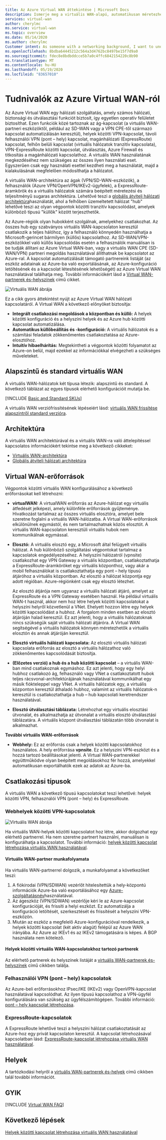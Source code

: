 ```yaml
---
title: Az Azure Virtual WAN áttekintése | Microsoft Docs
description: Ismerje meg a virtuális WAN-alapú, automatikusan méretezhető ág-ág kapcsolatot, az elérhető régiókat és a partnereket.
services: virtual-wan
author: cherylmc
ms.service: virtual-wan
ms.topic: overview
ms.date: 05/14/2020
ms.author: cherylmc
Customer intent: As someone with a networking background, I want to understand what Virtual WAN is and if it is the right choice for my Azure network.
ms.openlocfilehash: 8bdba64445212c564a3d4762bc8497be15f7d9a0
ms.sourcegitcommit: fdec8e8bdbddcce5b7a0c4ffc6842154220c8b90
ms.translationtype: MT
ms.contentlocale: hu-HU
ms.lasthandoff: 05/19/2020
ms.locfileid: "83657010"
---
```

# <a name="about-azure-virtual-wan"></a>Tudnivalók az Azure Virtual WAN-ról

Az Azure Virtual WAN egy hálózati szolgáltatás, amely számos hálózati, biztonsági és útválasztási funkciót biztosít, így egyetlen operatív felületet biztosíthat. Ezen funkciók közé tartoznak az ág-kapcsolat (a virtuális WAN-partneri eszközöktől, például az SD-WAN vagy a VPN CPE-től származó kapcsolat automatizálásán keresztül), helyek közötti VPN-kapcsolat, távoli felhasználói VPN (pont – hely) kapcsolat, magánhálózati (ExpressRoute) kapcsolat, felhőn belüli kapcsolat (virtuális hálózatok tranzitív kapcsolata), VPN-ExpressRoute közötti kapcsolat, útválasztás, Azure Firewall és titkosítás a magánhálózati kapcsolathoz. A virtuális WAN használatának megkezdéséhez nem szükséges az összes ilyen használati eset. Egyszerűen csak egy használati esettel kezdheti meg a használatát, majd a kialakulásának megfelelően módosíthatja a hálózatot.

A virtuális WAN-architektúra az ágak (VPN/SD-WAN-eszközök), a felhasználók (Azure VPN/OpenVPN/IKEv2-ügyfelek), a ExpressRoute-áramkörök és a virtuális hálózatok számára beépített méretezési és teljesítményű sugaras architektúra. Lehetővé teszi a [globális átviteli hálózati architektúra](virtual-wan-global-transit-network-architecture.md)használatát, ahol a felhőben üzemeltetett hálózat "hub" lehetővé teszi az olyan végpontok közötti tranzitív kapcsolódást, amelyek különböző típusú "küllők" között terjeszthetők.

Az Azure-régiók olyan hubokként szolgálnak, amelyekhez csatlakozhat. Az összes hub egy szabványos virtuális WAN-kapcsolaton keresztül csatlakozik a teljes hálóhoz, így a felhasználó könnyedén használhatja a Microsoft-gerincet bármilyen (küllős) kapcsolathoz. Az SD-WAN/VPN-eszközökkel való küllős kapcsolódás esetén a felhasználók manuálisan is be tudják állítani az Azure Virtual WAN-ban, vagy a virtuális WAN CPE (SD-WAN/VPN) partneri megoldás használatával állíthatnak be kapcsolatot az Azure-ral. A kapcsolat automatizálását támogató partnereink listáját (az eszköz adatainak az Azure-ba való exportálásának, az Azure-konfiguráció letöltésének és a kapcsolat létesítésének lehetőségét) az Azure Virtual WAN használatával találhatja meg. További információkért lásd a [Virtual WAN-partnerek és-helyszínek](virtual-wan-locations-partners.md) című cikket.

![Virtuális WAN ábrája](./media/virtual-wan-about/virtualwan1.png)

Ez a cikk gyors áttekintést nyújt az Azure Virtual WAN hálózati kapcsolatáról. A Virtual WAN a következő előnyöket biztosítja:

* **Integrált csatlakozási megoldások a központban és küllő:** A helyek közötti konfiguráció és a helyszíni helyek és az Azure hub közötti kapcsolat automatizálása.
* **Automatikus küllőbeállítás és -konfiguráció:** A virtuális hálózatok és a számítási feladatok zökkenőmentes csatlakoztatása az Azure-elosztóhoz.
* **Intuitív hibaelhárítás:** Megtekintheti a végpontok közötti folyamatot az Azure-on belül, majd ezekkel az információkkal elvégezheti a szükséges műveleteket.

## <a name="basic-and-standard-virtual-wans"></a><a name="basicstandard"></a>Alapszintű és standard virtuális WAN

A virtuális WAN-hálózatok két típusa létezik: alapszintű és standard. A következő táblázat az egyes típusok elérhető konfigurációit mutatja be.

[!INCLUDE [Basic and Standard SKUs](../../includes/virtual-wan-standard-basic-include.md)]

A virtuális WAN verziófrissítésének lépéseiért lásd: [virtuális WAN frissítése alapszintről standard verzióra](upgrade-virtual-wan.md).

## <a name="architecture"></a><a name="architecture"></a>Architektúra

A virtuális WAN architektúrával és a virtuális WAN-ra való áttelepítéssel kapcsolatos információkért tekintse meg a következő cikkeket:

* [Virtuális WAN-architektúra](migrate-from-hub-spoke-topology.md)
* [Globális átviteli hálózati architektúra](virtual-wan-global-transit-network-architecture.md)

## <a name="virtual-wan-resources"></a><a name="resources"></a>Virtual WAN-erőforrások

Végpontok közötti virtuális WAN konfigurálásához a következő erőforrásokat kell létrehozni:

* **virtualWAN:** A virtualWAN erőforrás az Azure-hálózat egy virtuális átfedését jelképezi, amely különféle erőforrások gyűjteménye. Hivatkozást tartalmaz az összes virtuális elosztóra, amelyet bele szeretne foglalni a virtuális WAN-hálózatba. A Virtual WAN-erőforrások elkülönülnek egymástól, és nem tartalmazhatnak közös elosztót. A virtuális WAN-kapcsolaton keresztüli virtuális hubok nem kommunikálnak egymással.

* **Elosztó:** A virtuális elosztó egy, a Microsoft által felügyelt virtuális hálózat. A hub különböző szolgáltatási végpontokat tartalmaz a kapcsolatok engedélyezéséhez. A helyszíni hálózatról (vpnsite) csatlakozhat egy VPN Gateway a virtuális központban, csatlakoztathatja a ExpressRoute-áramköröket egy virtuális központhoz, vagy akár a mobil felhasználókat is csatlakoztathatja egy pont – hely típusú átjáróhoz a virtuális központban. Az elosztó a hálózat központja egy adott régióban. Azure-régiónként csak egy elosztó létezhet.

  Az elosztó átjárója nem ugyanaz a virtuális hálózati átjáró, amelyet az ExpressRoute és a VPN Gateway esetében használ. Ha például virtuális WAN-t használ, akkor nem hoz létre helyek közötti kapcsolatokat a helyszíni helyről közvetlenül a VNet. Ehelyett hozzon létre egy helyek közötti kapcsolódást a hubhoz. A forgalom minden esetben az elosztó átjáróján halad keresztül. Ez azt jelenti, hogy a virtuális hálózatoknak nincs szükségük saját virtuális hálózati átjáróra. A Virtual WAN segítségével a virtuális hálózatok könnyen méretezhetők a virtuális elosztón és annak átjáróján keresztül.

* **Elosztó virtuális hálózati kapcsolata:** Az elosztó virtuális hálózati kapcsolata erőforrás az elosztó a virtuális hálózathoz való zökkenőmentes kapcsolódását biztosítja.

* **(Előzetes verzió) a hub és a hub közötti kapcsolat** – a virtuális WAN-ban mind csatlakoznak egymáshoz. Ez azt jelenti, hogy egy helyi hubhoz csatlakozó ág, felhasználó vagy VNet a csatlakoztatott hubok teljes rácsvonal-architektúrájának használatával kommunikálhat egy másik fiókteleppel vagy VNet. A virtuális hálózatok egy, a virtuális központon keresztül áthaladó hubhoz, valamint az virtuális hálózatok-n keresztül is csatlakoztathatja a hub – hub kapcsolati keretrendszer használatával.

* **Elosztó útválasztási táblázata:** Létrehozhat egy virtuális elosztási útvonalat, és alkalmazhatja az útvonalat a virtuális elosztó útválasztási táblázatára. A virtuális központ útválasztási táblázatán több útvonalat is alkalmazhat.

**További virtuális WAN-erőforrások**

  * **Webhely:** Ez az erőforrás csak a helyek közötti kapcsolatokhoz használatos. A hely erőforrása **vpnsite**. Ez a helyszíni VPN-eszközt és a hozzá tartozó beállításokat jelenti. A Virtual WAN-partnerekkel együttműködve olyan beépített megoldásokhoz fér hozzá, amelyekkel automatikusan exportálhatók ezek az adatok az Azure-ba.

## <a name="types-of-connectivity"></a><a name="connectivity"></a>Csatlakozási típusok

A virtuális WAN a következő típusú kapcsolatokat teszi lehetővé: helyek közötti VPN, felhasználói VPN (pont – hely) és ExpressRoute.

### <a name="site-to-site-vpn-connections"></a><a name="s2s"></a>Webhelyek közötti VPN-kapcsolatok

![Virtuális WAN ábrája](./media/virtual-wan-about/virtualwan.png)

Ha virtuális WAN-helyek közötti kapcsolatot hoz létre, akkor dolgozhat egy elérhető partnerrel. Ha nem szeretne partnert használni, manuálisan is konfigurálhatja a kapcsolatot. További információ: [helyek közötti kapcsolat létrehozása virtuális WAN használatával](virtual-wan-site-to-site-portal.md).

#### <a name="virtual-wan-partner-workflow"></a><a name="s2spartner"></a>Virtuális WAN-partner munkafolyamata

Ha virtuális WAN-partnerrel dolgozik, a munkafolyamat a következőket teszi:

1. A fiókirodai (VPN/SDWAN) vezérlőt hitelesítettük a hely-központú információk Azure-ba való exportálásához egy [Azure-szolgáltatásnév](../active-directory/develop/howto-create-service-principal-portal.md)használatával.
2. Az ágeszköz (VPN/SDWAN) vezérlője kéri le az Azure-kapcsolat konfigurációját, és frissíti a helyi eszközt. Ez automatizálja a konfiguráció letöltését, szerkesztését és frissítését a helyszíni VPN-eszközön.
3. Miután az eszköz a megfelelő Azure-konfigurációval rendelkezik, a helyek közötti kapcsolat (két aktív alagút) felépül az Azure WAN irányába. Az Azure az IKEv1 és az IKEv2 támogatására is képes. A BGP használata nem kötelező.

#### <a name="partners-for-site-to-site-virtual-wan-connections"></a><a name="partners"></a>Helyek közötti virtuális WAN-kapcsolatokhoz tartozó partnerek

Az elérhető partnerek és helyszínek listáját a [virtuális WAN-partnerek és-helyszínek](virtual-wan-locations-partners.md) című cikkben találja.

### <a name="user-vpn-point-to-site-connections"></a><a name="uservpn"></a>Felhasználói VPN (pont – hely) kapcsolatok

Az Azure-beli erőforrásokhoz IPsec/IKE (IKEv2) vagy OpenVPN-kapcsolat használatával kapcsolódhat. Az ilyen típusú kapcsolathoz a VPN-ügyfél konfigurálására van szükség az ügyfélszámítógépen. További információ: [pont – hely kapcsolat létrehozása](virtual-wan-point-to-site-portal.md).

### <a name="expressroute-connections"></a><a name="er"></a>ExpressRoute-kapcsolatok
A ExpressRoute lehetővé teszi a helyszíni hálózat csatlakoztatását az Azure-hoz egy privát kapcsolaton keresztül. A kapcsolat létrehozásával kapcsolatban lásd: [ExpressRoute-kapcsolat létrehozása virtuális WAN használatával](virtual-wan-expressroute-portal.md).

## <a name="locations"></a><a name="locations"></a>Helyek

A tartózkodási helyről a [virtuális WAN-partnerek és-helyek](virtual-wan-locations-partners.md) című cikkben talál további információt.

## <a name="faq"></a><a name="faq"></a>GYIK

[!INCLUDE [Virtual WAN FAQ](../../includes/virtual-wan-faq-include.md)]

## <a name="next-steps"></a>Következő lépések

[Helyek közötti kapcsolat létrehozása virtuális WAN használatával](virtual-wan-site-to-site-portal.md)
